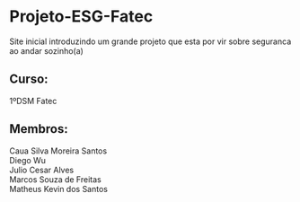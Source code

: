 # Projeto-ESG-Fatec
Site inicial introduzindo um grande projeto que esta por vir sobre seguranca ao andar sozinho(a)

## Curso: 
1ºDSM Fatec

## Membros:
Caua Silva Moreira Santos<br>
Diego Wu<br>
Julio Cesar Alves<br>
Marcos Souza de Freitas<br>
Matheus Kevin dos Santos<br>
